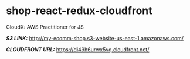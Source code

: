 # shop-react-redux-cloudfront
CloudX: AWS Practitioner for JS


***S3 LINK:***
http://my-ecomm-shop.s3-website-us-east-1.amazonaws.com/

***CLOUDFRONT URL:***
https://di49h6urwx5vq.cloudfront.net/

